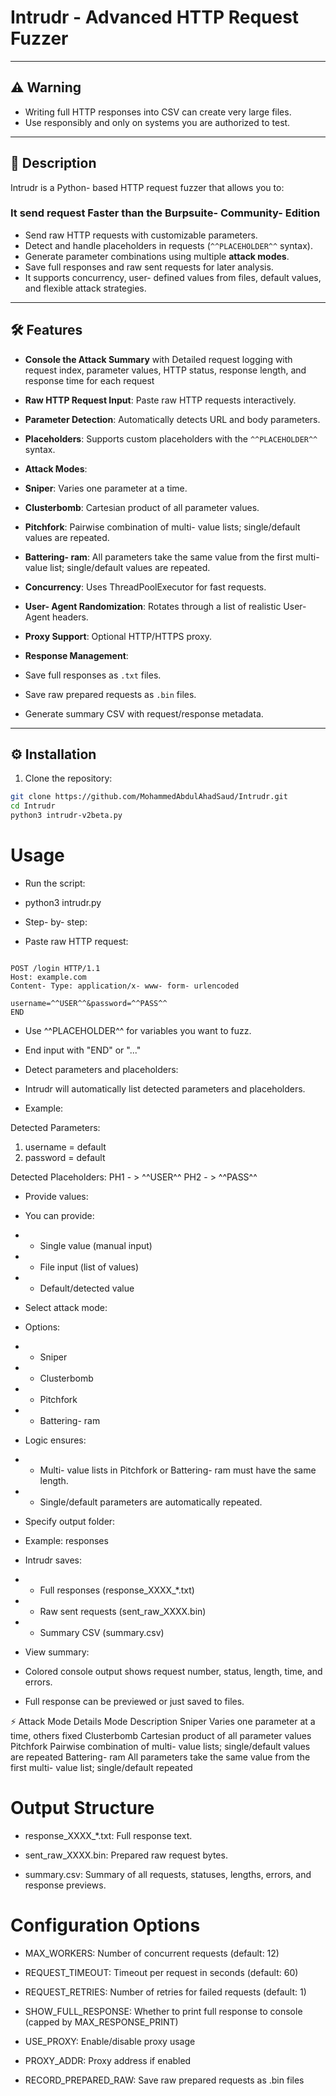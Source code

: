 # Intrudr -   Advanced HTTP Request Fuzzer

---

## ⚠️ Warning
-   Writing full HTTP responses into CSV can create very large files.
-   Use responsibly and only on systems you are authorized to test.

---

## 📝 Description
Intrudr is a Python-  based HTTP request fuzzer that allows you to:

### It send request Faster than the Burpsuite-  Community-  Edition
-   Send raw HTTP requests with customizable parameters.
-   Detect and handle placeholders in requests (`^^PLACEHOLDER^^` syntax).
-   Generate parameter combinations using multiple **attack modes**.
-   Save full responses and raw sent requests for later analysis.
- It supports concurrency, user- defined values from files, default values, and flexible attack strategies.

- - - 

## 🛠 Features
-  **Console the Attack Summary** with Detailed request logging with request index, parameter values, HTTP status, response length, and response time for each request

-  **Raw HTTP Request Input**: Paste raw HTTP requests interactively.
-  **Parameter Detection**: Automatically detects URL and body parameters.
-  **Placeholders**: Supports custom placeholders with the `^^PLACEHOLDER^^` syntax.
-  **Attack Modes**:
  -  **Sniper**: Varies one parameter at a time.
  -  **Clusterbomb**: Cartesian product of all parameter values.
  -  **Pitchfork**: Pairwise combination of multi- value lists; single/default values are repeated.
  -  **Battering- ram**: All parameters take the same value from the first multi- value list; single/default values are repeated.
-  **Concurrency**: Uses ThreadPoolExecutor for fast requests.
-  **User- Agent Randomization**: Rotates through a list of realistic User- Agent headers.
-  **Proxy Support**: Optional HTTP/HTTPS proxy.
-  **Response Management**:
  -  Save full responses as `.txt` files.
  -  Save raw prepared requests as `.bin` files.
  -  Generate summary CSV with request/response metadata.

- - - 

## ⚙️ Installation

1. Clone the repository:

```bash
git clone https://github.com/MohammedAbdulAhadSaud/Intrudr.git
cd Intrudr
python3 intrudr-v2beta.py
```

# Usage

- Run the script:

- python3 intrudr.py

- Step- by- step:

-  Paste raw HTTP request:

```Request Ex

POST /login HTTP/1.1
Host: example.com
Content- Type: application/x- www- form- urlencoded

username=^^USER^^&password=^^PASS^^
END

```
-  Use ^^PLACEHOLDER^^ for variables you want to fuzz.

-  End input with "END"  or "..."

-  Detect parameters and placeholders:

-  Intrudr will automatically list detected parameters and placeholders.

-  Example:

Detected Parameters:
1. username = default
2. password = default

Detected Placeholders:
PH1 - > ^^USER^^
PH2 - > ^^PASS^^

-  Provide values:

-  You can provide:

- -   Single value (manual input)

- -   File input (list of values)

- -   Default/detected value

-  Select attack mode:

-  Options:

- -   Sniper

- -   Clusterbomb

- -   Pitchfork

- -   Battering- ram

-  Logic ensures:

- -   Multi- value lists in Pitchfork or Battering- ram must have the same length.

- -   Single/default parameters are automatically repeated.

-  Specify output folder:

-  Example: responses

-  Intrudr saves:

- -   Full responses (response_XXXX_*.txt)

- -   Raw sent requests (sent_raw_XXXX.bin)

- -   Summary CSV (summary.csv)

-    View summary:

-   Colored console output shows request number, status, length, time, and errors.

-   Full response can be previewed or just saved to files.

⚡ Attack Mode Details
Mode	Description
Sniper	Varies one parameter at a time, others fixed
Clusterbomb	Cartesian product of all parameter values
Pitchfork	Pairwise combination of multi-  value lists; single/default values are repeated
Battering-  ram	All parameters take the same value from the first multi-  value list; single/default repeated


# Output Structure


-   response_XXXX_*.txt: Full response text.

-   sent_raw_XXXX.bin: Prepared raw request bytes.

-   summary.csv: Summary of all requests, statuses, lengths, errors, and response previews.

# Configuration Options

-  MAX_WORKERS: Number of concurrent requests (default: 12)

-  REQUEST_TIMEOUT: Timeout per request in seconds (default: 60)

-  REQUEST_RETRIES: Number of retries for failed requests (default: 1)

-  SHOW_FULL_RESPONSE: Whether to print full response to console (capped by MAX_RESPONSE_PRINT)

-  USE_PROXY: Enable/disable proxy usage

-  PROXY_ADDR: Proxy address if enabled

-  RECORD_PREPARED_RAW: Save raw prepared requests as .bin files
